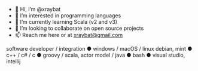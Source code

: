 - 👋 Hi, I’m @xraybat
- 👀 I’m interested in programming languages
- 🌱 I’m currently learning Scala (v2 and v3)
- 💞️ I’m looking to collaborate on open source projects
- 📫 Reach me here or at xraybat@gmail.com

software developer / integration ● windows / macOS / linux debian, mint ● c++ / c# / c ● groovy / scala, actor model / java ● bash ● visual studio, intellij

<!---
xraybat/xraybat is a ✨ special ✨ repository because its `README.md` (this file) appears on your GitHub profile.
You can click the Preview link to take a look at your changes.
--->
